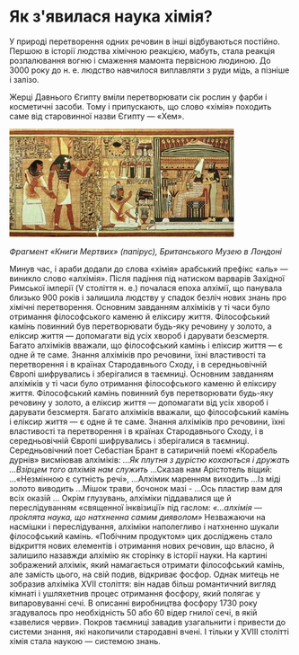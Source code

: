 # Як з'явилася наука хімія?

  <p>У природі перетворення одних речовин в інші відбуваються постійно. Першою в історії людства хімічною реакцією, мабуть, стала реакція розпалювання вогню і смаження мамонта первісною людиною. 
До 3000 року до н. е. людство навчилося виплавляти з руди мідь, а пізніше і залізо.</p>

  <p>Жерці Давнього Єгипту вміли перетворювати сік рослин у фарби і косметичні засоби. Тому і припускають, що слово «хімія» походить саме від старовинної назви Єгипту ― «Хем».</p>
  
<div class="space">
<div class="center">
<img src="1/1.4. _Книга мёртвых_ Древнего Египта.jpg" width="400px" class="center"/>
<p><i>Фрагмент «Книги Мертвих» (папірус), Британського Музею в Лондоні</i></p>
</div>
</div>
  
Минув час, і араби додали до слова «хімія» арабський префікс «аль» ― виникло слово «алхімія». Після падіння під натиском варварів Західної Римської імперії (V століття н. е.) почалася епоха алхімії, що панувала близько 900 років і залишила людству у спадок безліч нових знань про хімічні перетворення.
Основним завданням алхіміків у ті часи було отримання філософського каменю й еліксиру життя. Філософський камінь повинний був перетворювати будь-яку речовину у золото, а еліксир життя ― допомагати від усіх хвороб і дарувати безсмертя. Багато алхіміків вважали, що філософський камінь і еліксир життя ― є одне й те саме. Знання алхіміків про речовини, їхні властивості та перетворення і в країнах Стародавнього Сходу, і в середньовічній Європі шифрувались і зберігалися в таємниці.
Основним завданням алхіміків у ті часи було отримання філософського каменю й еліксиру життя. Філософський камінь повинний був перетворювати будь-яку речовину у золото, а еліксир життя ― допомагати від усіх хвороб і дарувати безсмертя. Багато алхіміків вважали, що філософський камінь і еліксир життя ― є одне й те саме. Знання алхіміків про речовини, їхні властивості та перетворення і в країнах Стародавнього Сходу, і в середньовічній Європі шифрувались і зберігалися в таємниці.
Середньовічний поет Себастіан Брант в сатиричній поемі «Корабель дурнів» висміював алхіміків:
  <i>…Як плутня з дурістю кохаються і дружать
…Взірцем того алхімія нам служить </i>
       …Сказав нам Арістотель віщий:
       …«Незмінною є сутність речі»,
       …Алхімик маренням виходить
      …Із міді золото виводить
      …Мішок трави, бочонок мазі -
      …Ось пластир вам для всіх оказій …</i>
Окрім глузувань, алхіміки піддавалися ще й переслідуванням «священної інквізиції» під гаслом: <i>«...алхімія ― про́клята наука, що натхненна самим дияволом»</i>
Незважаючи на насмішки і переслідування, алхіміки наполегливо і натхненно шукали філософський камінь. «Побічним продуктом» цих досліджень стало відкриття нових елементів і отримання нових речовин, що власно, й залишило назавжди алхімію як сторінку в історії науки.
На картині зображений алхімік, який намагається отримати філософський камінь, але замість цього, на свій подив, відкриває фосфор. Однак митець не зобразив алхіміка XVII століття: він надав більш романтичний вигляд кімнаті і ушляхетнив процес отримання фосфору, який полягає у випаровуванні сечі. В описанні виробництва фосфору 1730 року згадувалось про необхідність 50 або 60 відер гнилої сечі, в якій «завелися черви».
Покров таємниці завадив узагальнити і привести до системи знання, які накопичили стародавні вчені. І тільки у XVIII столітті хімія стала наукою ― системою знань.